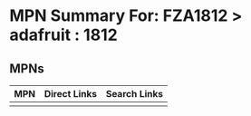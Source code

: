 



# MPN Summary For: FZA1812 > adafruit : 1812

## MPNs
  

|MPN|Direct Links|Search Links|
| :--- | :--- | :--- |
||||
